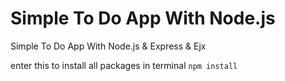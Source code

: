 # Simple To Do App With Node.js
 Simple To Do App With Node.js & Express & Ejx

 enter this to install all packages in terminal ```npm install```
